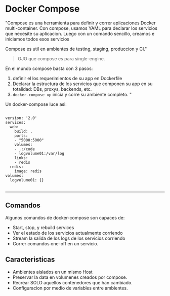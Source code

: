 # Docker Compose

"Compose es una herramienta para definir y correr aplicaciones Docker multi-container. Con compose, usamos YAML para declarar los servicios que necesite su aplicacion. Luego con un comando sencillo, creamos e iniciamos todos esos servicios

Compose es util en ambientes de testing, staging, produccion y CI."

> OJO que compose es para single-engine.

En el mundo compose basta con 3 pasos:

1. definir el los requerimientos de su app en Dockerfile
2. Declarar la estructura de los servicios que componen su app en su totalidad: DBs, proxys, backends, etc.
3. `docker-compose up` inicia y corre su ambiente completo.
"

Un docker-compose luce asi:
<pre>
<code class="yaml hljs">
version: '2.0'
services:
  web:
    build: .
    ports:
    - "5000:5000"
    volumes:
    - .:/code
    - logvolume01:/var/log
    links:
    - redis
  redis:
    image: redis
volumes:
  logvolume01: {}
</code>
</pre>


---
## Comandos
Algunos comandos de docker-compose son capaces de:

- Start, stop, y rebuild services
- Ver el estado de los servicios actualmente corriendo
- Stream la salida de los logs de los servicios corriendo
- Correr comandos one-off en un servicio.


## Caracteristicas

- Ambientes aislados en un mismo Host
- Preservar la data en volumenes creados por compose.
- Recrear SOLO aquellos contenedores que han cambiado.
- Configuracion por medio de variables entre ambientes.
